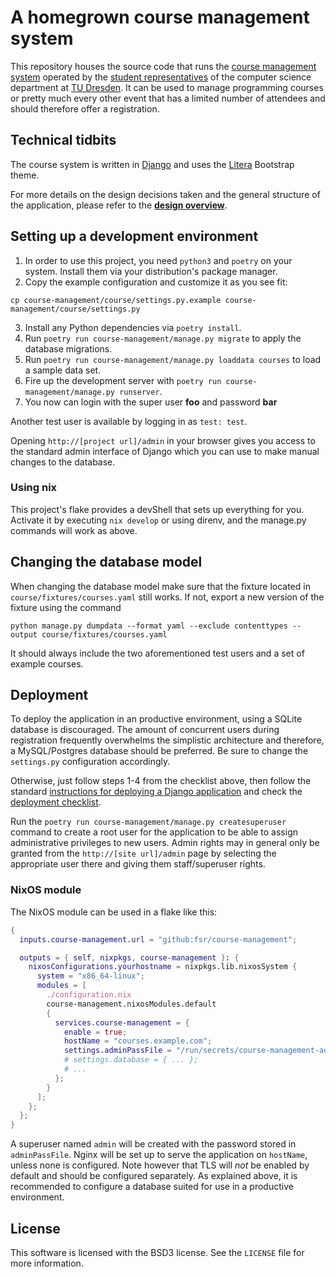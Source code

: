 # A homegrown course management system

This repository houses the source code that runs the [course management system](https://kurse.ifsr.de) operated by the [student representatives](https://www.ifsr.de) of the computer science department at [TU Dresden](https://tu-dresden.de). It can be used to manage programming courses or pretty much every other event that has a limited number of attendees and should therefore offer a registration.

## Technical tidbits

The course system is written in [Django](https://djangoproject.com/) and uses the [Litera](https://bootswatch.com/litera/) Bootstrap theme.

For more details on the design decisions taken and the general structure of the application, please refer to the [**design overview**](./OVERVIEW.md).

## Setting up a development environment

1. In order to use this project, you need `python3` and `poetry` on your system. Install them via your distribution's package manager.
2. Copy the example configuration and customize it as you see fit:
```
cp course-management/course/settings.py.example course-management/course/settings.py
```
3. Install any Python dependencies via `poetry install`.
4. Run `poetry run course-management/manage.py migrate` to apply the database migrations.
5. Run `poetry run course-management/manage.py loaddata courses` to load a sample data set.
6. Fire up the development server with `poetry run course-management/manage.py runserver`.
7. You now can login with the super user **foo** and password **bar**

Another test user is available by logging in as `test: test`.

Opening `http://[project url]/admin` in your browser gives you access to the standard admin interface of Django which you can use to make manual changes to the database.

### Using nix

This project's flake provides a devShell that sets up everything for you. Activate it by executing `nix develop` or using direnv, and the manage.py commands will work as above.

## Changing the database model

When changing the database model make sure that the fixture located in `course/fixtures/courses.yaml` still works.
If not, export a new version of the fixture using the command
```
python manage.py dumpdata --format yaml --exclude contenttypes --output course/fixtures/courses.yaml
```
It should always include the two aforementioned test users and a set of example courses.

## Deployment

To deploy the application in an productive environment, using a SQLite database is discouraged.
The amount of concurrent users during registration frequently overwhelms the simplistic architecture and therefore, a MySQL/Postgres database should be preferred.
Be sure to change the `settings.py` configuration accordingly.

Otherwise, just follow steps 1-4 from the checklist above, then follow the standard [instructions for deploying a Django application](https://docs.djangoproject.com/en/3.2/howto/deployment/) and check the [deployment checklist](https://docs.djangoproject.com/en/3.2/howto/deployment/checklist/).

Run the `poetry run course-management/manage.py createsuperuser` command to create a root user for the application to be able to assign administrative privileges to new users.
Admin rights may in general only be granted from the `http://[site url]/admin` page by selecting the appropriate user there and giving them staff/superuser rights.

### NixOS module

The NixOS module can be used in a flake like this:
```nix
{
  inputs.course-management.url = "github:fsr/course-management";

  outputs = { self, nixpkgs, course-management }: {
    nixosConfigurations.yourhostname = nixpkgs.lib.nixosSystem {
      system = "x86_64-linux";
      modules = [
        ./configuration.nix
        course-management.nixosModules.default
        {
          services.course-management = {
            enable = true;
            hostName = "courses.example.com";
            settings.adminPassFile = "/run/secrets/course-management-adminPass";
            # settings.database = { ... };
            # ...
          };
        }
      ];
    };
  };
}
```
A superuser named `admin` will be created with the password stored in `adminPassFile`.
Nginx will be set up to serve the application on `hostName`, unless none is configured.
Note however that TLS will *not* be enabled by default and should be configured separately.
As explained above, it is recommended to configure a database suited for use in a productive environment.

## License

This software is licensed with the BSD3 license. See the `LICENSE` file for more information.

